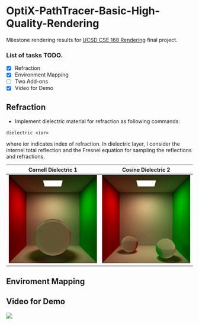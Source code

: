 # OptiX-PathTracer-Basic-High-Quality-Rendering
Milestone rendering results for [UCSD CSE 168 Rendering](http://cseweb.ucsd.edu/~viscomp/classes/cse168/sp20/168.html) final project.

### List of tasks TODO.
- [x] Refraction
- [x] Environment Mapping
- [ ] Two Add-ons
- [x] Video for Demo

## Refraction
- Implement dielectric material for refraction as following commands:
 ```
 dielectric <ior>
 ```
 where ior indicates index of refraction. In dielectric layer, I consider the internel total reflection and the Fresnel equation for sampling the reflections and refractions.
 
Cornell Dielectric 1       | Cosine Dielectric 2
:-------------------------:|:--------------------------:
![](https://github.com/yuyingyeh/OptiX-PathTracer-Basic-High-Quality-Rendering/blob/master/img/cornellDielectric.png)  |  ![](https://github.com/yuyingyeh/OptiX-PathTracer-Basic-High-Quality-Rendering/blob/master/img/cornellDielectric2.png)

## Enviroment Mapping

## Video for Demo
![](https://github.com/yuyingyeh/OptiX-PathTracer-Basic-High-Quality-Rendering/blob/master/video/video1.gif)
